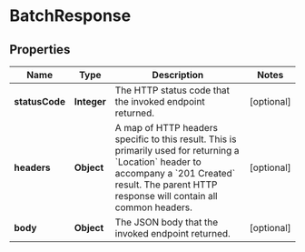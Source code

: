 # BatchResponse

## Properties
Name | Type | Description | Notes
------------ | ------------- | ------------- | -------------
**statusCode** | **Integer** | The HTTP status code that the invoked endpoint returned. |  [optional]
**headers** | **Object** | A map of HTTP headers specific to this result. This is primarily used for returning a &#x60;Location&#x60; header to accompany a &#x60;201 Created&#x60; result.  The parent HTTP response will contain all common headers. |  [optional]
**body** | **Object** | The JSON body that the invoked endpoint returned. |  [optional]
